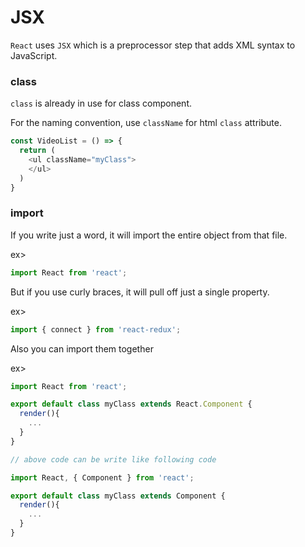 # JSX
`React` uses `JSX` which is a preprocessor step that adds XML syntax to JavaScript. 


### class
`class` is already in use for class component. 

For the naming convention, use `className` for html `class` attribute.

```javascript
const VideoList = () => {
  return (
    <ul className="myClass">
    </ul>
  )
}
```

### import
If you write just a word, it will import the entire object from that file.

ex> 
```javascript
import React from 'react';
```
But if you use curly braces, it will pull off just a single property.

ex>
```javascript
import { connect } from 'react-redux';
```
Also you can import them together

ex>
```javascript
import React from 'react';

export default class myClass extends React.Component {
  render(){
    ...
  }
}

// above code can be write like following code

import React, { Component } from 'react';

export default class myClass extends Component {
  render(){
    ...
  }
}
```

